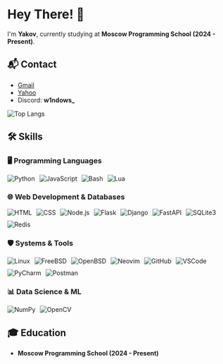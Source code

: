 # Hey There! 👋
I'm **Yakov**, currently studying at **Moscow Programming School (2024 - Present)**.

## 📬 Contact
- [Gmail](mailto:wswindowsers@gmail.com)
- [Yahoo](mailto:yakovhq@yahoo.com)
- Discord: **w1ndows_**

![Top Langs](https://github-readme-stats.vercel.app/api/top-langs/?username=GitW1n&layout=compact)

## 🛠️ Skills

### 🖥️ Programming Languages
<div style="display: flex; flex-wrap: wrap; gap: 10px;">
    <img src="https://img.shields.io/badge/Python-blue?style=for-the-badge&logo=python&logoColor=white" alt="Python" />
    <img src="https://img.shields.io/badge/JavaScript-F7DF1E?style=for-the-badge&logo=javascript&logoColor=black" alt="JavaScript" />
    <img src="https://img.shields.io/badge/Bash-4EAA25?style=for-the-badge&logo=gnubash&logoColor=white" alt="Bash" />
    <img src="https://img.shields.io/badge/Lua-blue?style=for-the-badge&logo=lua&logoColor=white" alt="Lua" />
</div>

### 🌐 Web Development & Databases
<div style="display: flex; flex-wrap: wrap; gap: 10px;">
    <img src="https://img.shields.io/badge/HTML-E34F26?style=for-the-badge&logo=html5&logoColor=white" alt="HTML" />
    <img src="https://img.shields.io/badge/CSS-1572B6?style=for-the-badge&logo=css3&logoColor=white" alt="CSS" />
    <img src="https://img.shields.io/badge/Node.js-339933?style=for-the-badge&logo=node.js&logoColor=white" alt="Node.js" />
    <img src="https://img.shields.io/badge/Flask-000000?style=for-the-badge&logo=flask&logoColor=white" alt="Flask" />
    <img src="https://img.shields.io/badge/Django-092E20?style=for-the-badge&logo=django&logoColor=white" alt="Django" />
    <img src="https://img.shields.io/badge/FastAPI-009688?style=for-the-badge&logo=fastapi&logoColor=white" alt="FastAPI" />
    <img src="https://img.shields.io/badge/SQLite3-003B57?style=for-the-badge&logo=sqlite&logoColor=white" alt="SQLite3" />
    <img src="https://img.shields.io/badge/Redis-DC382D?style=for-the-badge&logo=redis&logoColor=white" alt="Redis" />
</div>

### 🛡️ Systems & Tools
<div style="display: flex; flex-wrap: wrap; gap: 10px;">
    <img src="https://img.shields.io/badge/Linux-FCC624?style=for-the-badge&logo=linux&logoColor=black" alt="Linux" />
    <img src="https://img.shields.io/badge/FreeBSD-AB2B28?style=for-the-badge&logo=freebsd&logoColor=white" alt="FreeBSD" />
    <img src="https://img.shields.io/badge/OpenBSD-F2CA30?style=for-the-badge&logo=openbsd&logoColor=black" alt="OpenBSD" />
    <img src="https://img.shields.io/badge/Neovim-57A143?style=for-the-badge&logo=neovim&logoColor=white" alt="Neovim" />
    <img src="https://img.shields.io/badge/GitHub-181717?style=for-the-badge&logo=github&logoColor=white" alt="GitHub" />
    <img src="https://img.shields.io/badge/VSCode-007ACC?style=for-the-badge&logo=visualstudiocode&logoColor=white" alt="VSCode" />
    <img src="https://img.shields.io/badge/PyCharm-000000?style=for-the-badge&logo=pycharm&logoColor=white" alt="PyCharm" />
    <img src="https://img.shields.io/badge/Postman-FF6C37?style=for-the-badge&logo=postman&logoColor=white" alt="Postman" />
</div>

### 📊 Data Science & ML
<div style="display: flex; flex-wrap: wrap; gap: 10px;">
    <img src="https://img.shields.io/badge/NumPy-013243?style=for-the-badge&logo=numpy&logoColor=white" alt="NumPy" />
    <img src="https://img.shields.io/badge/OpenCV-blue?style=for-the-badge&logo=opencv&logoColor=white" alt="OpenCV" />
</div>

## 🎓 Education
- **Moscow Programming School (2024 - Present)**
